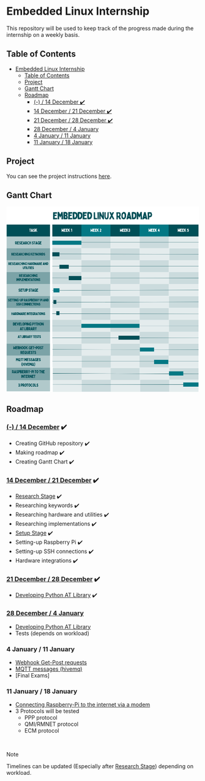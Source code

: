 # Embedded Linux Internship

This repository will be used to keep track of the progress made during the internship on a weekly basis.

## Table of Contents
- [Embedded Linux Internship](#embedded-linux-internship)
  - [Table of Contents](#table-of-contents)
  - [Project](#project)
  - [Gantt Chart](#gantt-chart)
  - [Roadmap](#roadmap)
    - [(-) / 14 December ✔️](#---14-december-️)
    - [14 December / 21 December ✔️](#14-december--21-december-️)
    - [21 December / 28 December ✔️](#21-december--28-december-️)
    - [28 December / 4 January](#28-december--4-january)
    - [4 January / 11 January](#4-january--11-january)
    - [11 January / 18 January](#11-january--18-january)

## Project

You can see the project instructions [here](Project/Project.md).

## Gantt Chart

![Gantt Chart](images/Gantt_Chart.png)

## Roadmap

###  [(-) / 14 December](Weekly/Week_0/Week_0.md) ✔️
- Creating GitHub repository ✔️
- Making roadmap ✔️
- Creating Gantt Chart ✔️

### [14 December / 21 December](Weekly/Week_1/Week_1.md) ✔️
-	<u>Research Stage</u> ✔️
-	Researching keywords ✔️
-	Researching hardware and utilities ✔️
-	Researching implementations ✔️
-	<u>Setup Stage</u> ✔️
-	Setting-up Raspberry Pi ✔️
-	Setting-up SSH connections ✔️
-	Hardware integrations ✔️

### [21 December / 28 December](Weekly/Week_2/Week_2.md) ✔️
-	<u>Developing Python AT Library</u> ✔️

### [28 December / 4 January](Weekly/Week_3/Week_3.md)
-  <u>Developing Python AT Library</u>
-	Tests (depends on workload)

### 4 January / 11 January
-	<u>Webhook Get-Post requests</u>
-	<u>MQTT messages (hivemq)</u>
-	[Final Exams]

### 11 January / 18 January
-  <u>Connecting Raspberry-Pi to the internet via a modem</u>
-  3 Protocols will be tested
   -  PPP protocol
   -  QMI/RMNET protocol
   -  ECM protocol

<br>

> [!NOTE]
> Timelines can be updated (Especially after [Research Stage](#14-december--21-december)) depending on workload.